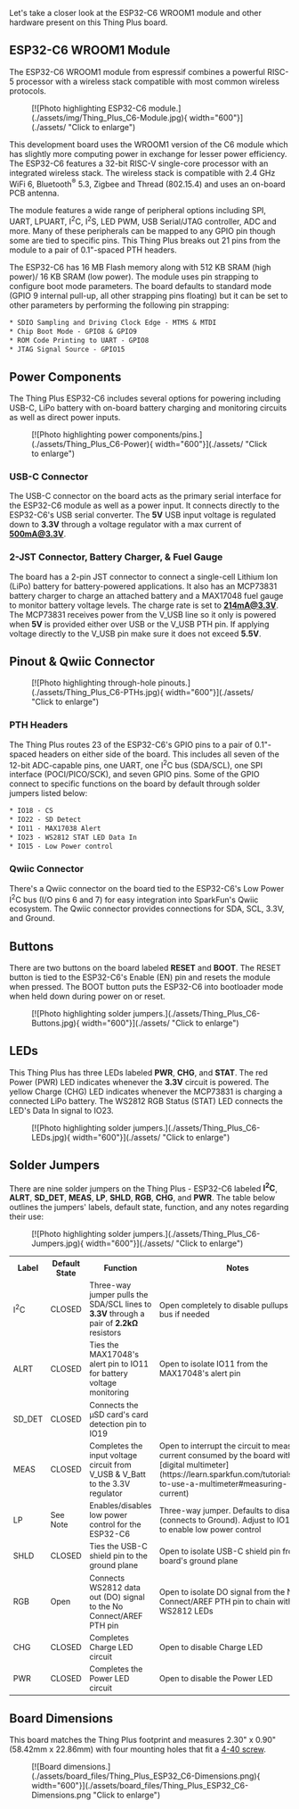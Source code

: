 Let's take a closer look at the ESP32-C6 WROOM1 module and other hardware present on this Thing Plus board.

## ESP32-C6 WROOM1 Module

The ESP32-C6 WROOM1 module from espressif combines a powerful RISC-5 processor with a wireless stack compatible with most common wireless protocols.

<figure markdown>
[![Photo highlighting ESP32-C6 module.](./assets/img/Thing_Plus_C6-Module.jpg){ width="600"}](./assets/ "Click to enlarge")
</figure>

This development board uses the WROOM1 version of the C6 module which has slightly more computing power in exchange for lesser power efficiency. The ESP32-C6 features a 32-bit RISC-V single-core processor with an integrated wireless stack. The wireless stack is compatible with 2.4 GHz WiFi 6, Bluetooth<sup>&reg;</sup> 5.3, Zigbee and Thread (802.15.4) and uses an on-board PCB antenna. 

The module features a wide range of peripheral options including SPI, UART, LPUART, I<sup>2</sup>C, I<sup>2</sup>S, LED PWM, USB Serial/JTAG controller, ADC and more. Many of these peripherals can be mapped to any GPIO pin though some are tied to specific pins. This Thing Plus breaks out 21 pins from the module to a pair of 0.1"-spaced PTH headers.

The ESP32-C6 has 16 MB Flash memory along with 512 KB SRAM (high power)/ 16 KB SRAM (low power). The module uses pin strapping to configure boot mode parameters. The board defaults to standard mode (GPIO 9 internal pull-up, all other strapping pins floating) but it can be set to other parameters by performing the following pin strapping:

    * SDIO Sampling and Driving Clock Edge - MTMS & MTDI
    * Chip Boot Mode - GPIO8 & GPIO9
    * ROM Code Printing to UART - GPIO8
    * JTAG Signal Source - GPIO15

## Power Components

The Thing Plus ESP32-C6 includes several options for powering including USB-C, LiPo battery with on-board battery charging and monitoring circuits as well as direct power inputs.

<figure markdown>
[![Photo highlighting power components/pins.](./assets/Thing_Plus_C6-Power){ width="600"}](./assets/ "Click to enlarge")
</figure>

### USB-C Connector

The USB-C connector on the board acts as the primary serial interface for the ESP32-C6 module as well as a power input. It connects directly to the ESP32-C6's USB serial converter. The <b>5V</b> USB input voltage is regulated down to <b>3.3V</b> through a voltage regulator with a max current of <b>500mA@3.3V</b>.

### 2-JST Connector, Battery Charger, & Fuel Gauge

The board has a 2-pin JST connector to connect a single-cell Lithium Ion (LiPo) battery for battery-powered applications. It also has an MCP73831 battery charger to charge an attached battery and a MAX17048 fuel gauge to monitor battery voltage levels. The charge rate is set to <b>214mA@3.3V</b>. The MCP73831 receives power from the V_USB line so it only is powered when <b>5V</b> is provided either over USB or the V_USB PTH pin. If applying voltage directly to the V_USB pin make sure it does not exceed <b>5.5V</b>.

## Pinout & Qwiic Connector

<figure markdown>
[![Photo highlighting through-hole pinouts.](./assets/Thing_Plus_C6-PTHs.jpg){ width="600"}](./assets/ "Click to enlarge")
</figure>

### PTH Headers

The Thing Plus routes 23 of the ESP32-C6's GPIO pins to a pair of 0.1"-spaced headers on either side of the board. This includes all seven of the 12-bit ADC-capable pins, one UART, one I<sup>2</sup>C bus (SDA/SCL), one SPI interface (POCI/PICO/SCK), and seven GPIO pins. Some of the GPIO connect to specific functions on the board by default through solder jumpers listed below:

    * IO18 - CS
    * IO22 - SD Detect
    * IO11 - MAX17038 Alert
    * IO23 - WS2812 STAT LED Data In
    * IO15 - Low Power control

### Qwiic Connector

There's a Qwiic connector on the board tied to the ESP32-C6's Low Power I<sup>2</sup>C bus (I/O pins 6 and 7) for easy integration into SparkFun's Qwiic ecosystem. The Qwiic connector provides connections for SDA, SCL, 3.3V, and Ground.

## Buttons

There are two buttons on the board labeled <b>RESET</b> and <b>BOOT</b>. The RESET button is tied to the ESP32-C6's Enable (EN) pin and resets the module when pressed. The BOOT button puts the ESP32-C6 into bootloader mode when held down during power on or reset.

<figure markdown>
[![Photo highlighting solder jumpers.](./assets/Thing_Plus_C6-Buttons.jpg){ width="600"}](./assets/ "Click to enlarge")
</figure>

## LEDs

This Thing Plus has three LEDs labeled <b>PWR</b>, <b>CHG</b>, and <b>STAT</b>. The red Power (PWR) LED indicates whenever the <b>3.3V</b> circuit is powered. The yellow Charge (CHG) LED indicates whenever the MCP73831 is charging a connected LiPo battery. The WS2812 RGB Status (STAT) LED connects the LED's Data In signal to IO23.

<figure markdown>
[![Photo highlighting solder jumpers.](./assets/Thing_Plus_C6-LEDs.jpg){ width="600"}](./assets/ "Click to enlarge")
</figure>

## Solder Jumpers

There are nine solder jumpers on the Thing Plus - ESP32-C6 labeled <b>I<sup>2</sup>C</b>, <b>ALRT</b>, <b>SD_DET</b>, <b>MEAS</b>, <b>LP</b>, <b>SHLD</b>, <b>RGB</b>, <b>CHG</b>, and <b>PWR</b>. The table below outlines the jumpers' labels, default state, function, and any notes regarding their use:

<figure markdown>
[![Photo highlighting solder jumpers.](./assets/Thing_Plus_C6-Jumpers.jpg){ width="600"}](./assets/ "Click to enlarge")
</figure>

<table>
    <tr>
        <th>Label</th>
        <th>Default State</th>
        <th>Function</th>
        <th>Notes</th>
    </tr>
    <tr>
        <td>I<sup>2</sup>C</td>
        <td>CLOSED</td>
        <td>Three-way jumper pulls the SDA/SCL lines to <b>3.3V</b> through a pair of <b>2.2k&ohm;</b> resistors</td>
        <td>Open completely to disable pullups on I<sup>2</sup>C bus if needed</td>
    </tr>
    <tr>
        <td>ALRT</td>
        <td>CLOSED</td>
        <td>Ties the MAX17048's alert pin to IO11 for battery voltage monitoring</td>
        <td>Open to isolate IO11 from the MAX17048's alert pin</td>
    <tr>
        <td>SD_DET</td>
        <td>CLOSED</td>
        <td>Connects the &micro;SD card's card detection pin to IO19</td>
        <td></td>
    </tr>
    <tr>
        <td>MEAS</td>
        <td>CLOSED</td>
        <td>Completes the input voltage circuit from V_USB & V_Batt to the 3.3V regulator</td>
        <td>Open to interrupt the circuit to measure current consumed by the board with a [digital multimeter](https://learn.sparkfun.com/tutorials/how-to-use-a-multimeter#measuring-current)</td>
    </tr>
    <tr>
        <td>LP</td>
        <td>See Note</td>
        <td>Enables/disables low power control for the ESP32-C6</td>
        <td>Three-way jumper. Defaults to disabled (connects to Ground). Adjust to IO15 side to enable low power control</td>
    </tr>
    <tr>
        <td>SHLD</td>
        <td>CLOSED</td>
        <td>Ties the USB-C shield pin to the ground plane</td>
        <td>Open to isolate USB-C shield pin from the board's ground plane</td>
    </tr>
    <tr>
        <td>RGB</td>
        <td>Open</td>
        <td>Connects WS2812 data out (DO) signal to the No Connect/AREF PTH pin</td>
        <td>Open to isolate DO signal from the No Connect/AREF PTH pin to chain with other WS2812 LEDs</td>
    </tr>
    <tr>
        <td>CHG</td>
        <td>CLOSED</td>
        <td>Completes Charge LED circuit</td>
        <td>Open to disable Charge LED</td>
    </tr>
    <tr>
        <td>PWR</td>
        <td>CLOSED</td>
        <td>Completes the Power LED circuit</td>
        <td>Open to disable the Power LED</td>
    </tr>
</table>

## Board Dimensions

This board matches the Thing Plus footprint and measures 2.30" x 0.90" (58.42mm x 22.86mm) with four mounting holes that fit a [4-40 screw](https://www.sparkfun.com/products/10453).

<figure markdown>
[![Board dimensions.](./assets/board_files/Thing_Plus_ESP32_C6-Dimensions.png){ width="600"}](./assets/board_files/Thing_Plus_ESP32_C6-Dimensions.png "Click to enlarge")
</figure>